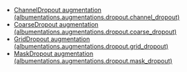- [ChannelDropout augmentation (albumentations.augmentations.dropout.channel_dropout)](channel_dropout.md)
- [CoarseDropout augmentation (albumentations.augmentations.dropout.coarse_dropout)](coarse_dropout.md)
- [GridDropout augmentation (albumentations.augmentations.dropout.grid_dropout)](grid_dropout.md)
- [MaskDropout augmentation (albumentations.augmentations.dropout.mask_dropout)](mask_dropout.md)
